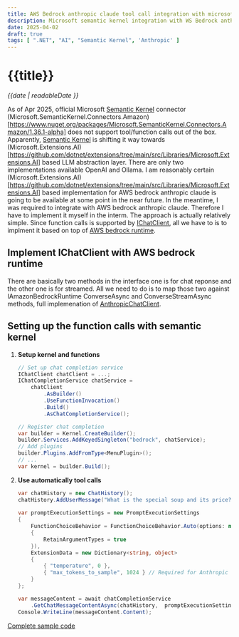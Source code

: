 ```yaml
---
title: AWS Bedrock anthropic claude tool call integration with microsoft semantic kernel
description: Microsoft semantic kernel integration with WS Bedrock anthropic claude with function calls
date: 2025-04-02
draft: true
tags: [ ".NET", "AI", "Semantic Kernel", 'Anthropic' ]
---
```


# {{title}}

*{{date | readableDate }}*

As of Apr 2025, official Microsoft [Semantic Kernel](https://github.com/microsoft/semantic-kernel) connector (Microsoft.SemanticKernel.Connectors.Amazon)[https://www.nuget.org/packages/Microsoft.SemanticKernel.Connectors.Amazon/1.36.1-alpha] does not support tool/function calls out of the box. Apparently, [Semantic Kernel](https://github.com/microsoft/semantic-kernel) is shifting it way towards (Microsoft.Extensions.AI)[https://github.com/dotnet/extensions/tree/main/src/Libraries/Microsoft.Extensions.AI] based LLM abstraction layer. There are only two implementations available OpenAI and Ollama.  I am reasonably certain (Microsoft.Extensions.AI)[https://github.com/dotnet/extensions/tree/main/src/Libraries/Microsoft.Extensions.AI] based implementation for AWS bedrock anthropic claude is going to be available at some point in the near future. In the meantime, I was required to integrate with AWS bedrock anthropic claude. Therefore I have to implement it myself in the interm. The approach is actually relatively simple. Since function calls is supported by [IChatClient](https://github.com/dotnet/extensions/blob/68b25aeb2d752273e1d5621b38a7869ce63970c3/src/Libraries/Microsoft.Extensions.AI.Abstractions/ChatCompletion/IChatClient.cs), all we have to is to implment it based on top of [AWS bedrock runtime](https://www.nuget.org/packages/AWSSDK.BedrockRuntime/4.0.0-preview.13).

## Implement IChatClient with AWS bedrock runtime
There are basically two methods in the interface one is for chat reponse and the other one is for streamed. All we need to do is to map those two against IAmazonBedrockRuntime ConverseAsync and ConverseStreamAsync methods, full implemenation of [AnthropicChatClient](https://github.com/StormHub/stormhub/tree/main/resources/2025-04-02/ConsoleApp/AnthropicChatClient.cs).


## Setting up the function calls with semantic kernel

1.  **Setup kernel and functions**
    ```csharp
    // Set up chat completion service
    IChatClient chatClient = ...;
    IChatCompletionService chatService = 
        chatClient
            .AsBuilder()
            .UseFunctionInvocation()
            .Build()
            .AsChatCompletionService();

    // Register chat completion
    var builder = Kernel.CreateBuilder();
    builder.Services.AddKeyedSingleton("bedrock", chatService);
    // Add plugins
    builder.Plugins.AddFromType<MenuPlugin>();
    // ...
    var kernel = builder.Build();
    ```

2.  **Use automatically tool calls**
    ```csharp
    var chatHistory = new ChatHistory();
    chatHistory.AddUserMessage("What is the special soup and its price?");
        
    var promptExecutionSettings = new PromptExecutionSettings
    {
        FunctionChoiceBehavior = FunctionChoiceBehavior.Auto(options: new()
        {
            RetainArgumentTypes = true
        }),
        ExtensionData = new Dictionary<string, object>
        {
            { "temperature", 0 },
            { "max_tokens_to_sample", 1024 } // Required for Anthropic
        }
    };

    var messageContent = await chatCompletionService
        .GetChatMessageContentAsync(chatHistory,  promptExecutionSettings, kernel);
    Console.WriteLine(messageContent.Content);
    ```

[Complete sample code](https://github.com/StormHub/stormhub/tree/main/resources/2025-04-02/ConsoleApp)